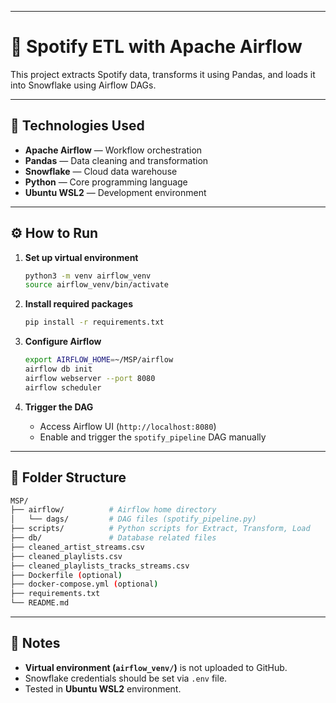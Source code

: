 

---

# 🎵 Spotify ETL with Apache Airflow

This project extracts Spotify data, transforms it using Pandas, and loads it into Snowflake using Airflow DAGs.

---

## 🚀 Technologies Used
- **Apache Airflow** — Workflow orchestration
- **Pandas** — Data cleaning and transformation
- **Snowflake** — Cloud data warehouse
- **Python** — Core programming language
- **Ubuntu WSL2** — Development environment

---

## ⚙️ How to Run

1. **Set up virtual environment**
   ```bash
   python3 -m venv airflow_venv
   source airflow_venv/bin/activate
   ```

2. **Install required packages**
   ```bash
   pip install -r requirements.txt
   ```

3. **Configure Airflow**
   ```bash
   export AIRFLOW_HOME=~/MSP/airflow
   airflow db init
   airflow webserver --port 8080
   airflow scheduler
   ```

4. **Trigger the DAG**
   - Access Airflow UI (`http://localhost:8080`)
   - Enable and trigger the `spotify_pipeline` DAG manually

---

## 📂 Folder Structure

```bash
MSP/
├── airflow/          # Airflow home directory
│   └── dags/         # DAG files (spotify_pipeline.py)
├── scripts/          # Python scripts for Extract, Transform, Load
├── db/               # Database related files
├── cleaned_artist_streams.csv
├── cleaned_playlists.csv
├── cleaned_playlists_tracks_streams.csv
├── Dockerfile (optional)
├── docker-compose.yml (optional)
├── requirements.txt
└── README.md
```

---

## 📌 Notes

- **Virtual environment (`airflow_venv/`)** is not uploaded to GitHub.
- Snowflake credentials should be set via `.env` file.
- Tested in **Ubuntu WSL2** environment.




